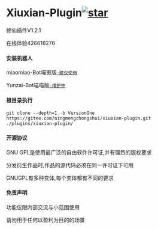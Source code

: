 # Xiuxian-Plugin<a  href='https://gitee.com/ningmengchongshui/xiuxian-plugin/stargazers'><img src='https://gitee.com/ningmengchongshui/xiuxian-plugin/badge/star.svg?theme=dark'  alt='star'></img></a>

修仙插件V1.2.1

在线体验426618276

#### 安装机器人

miaomiao-Bot喵崽版[`☞建议使用`](https://gitee.com/yoimiya-kokomi/Miao-Yunzai)

Yunzai-Bot喵喵版[`☞维护中`](https://gitee.com/yoimiya-kokomi/Yunzai-Bot)

#### 根目录执行      
```
git clone --depth=1 -b VersionOne https://gitee.com/ningmengchongshui/xiuxian-plugin.git ./plugins/xiuxian-plugin/   
```

#### 开源协议

GNU GPL是使用最广泛的自由软件许可证,并有强烈的版权要求

分发衍生作品时,作品的源代码必须在同一许可证下可用

GNUGPL有多种变体,每个变体都有不同的要求

#### 免责声明

功能仅限内部交流与小范围使用

请勿用于任何以盈利为目的的场景
